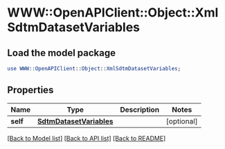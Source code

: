 # WWW::OpenAPIClient::Object::XmlSdtmDatasetVariables

## Load the model package
```perl
use WWW::OpenAPIClient::Object::XmlSdtmDatasetVariables;
```

## Properties
Name | Type | Description | Notes
------------ | ------------- | ------------- | -------------
**self** | [**SdtmDatasetVariables**](SdtmDatasetVariables.md) |  | [optional] 

[[Back to Model list]](../README.md#documentation-for-models) [[Back to API list]](../README.md#documentation-for-api-endpoints) [[Back to README]](../README.md)


